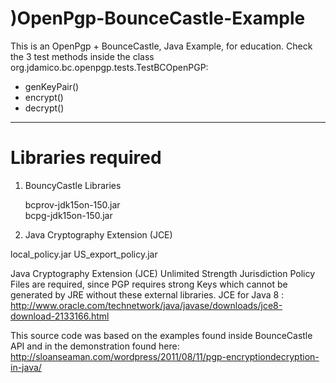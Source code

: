 )OpenPgp-BounceCastle-Example
============================

This is an OpenPgp + BounceCastle, Java Example, for education. Check the 3 test methods inside the class org.jdamico.bc.openpgp.tests.TestBCOpenPGP:

* genKeyPair()
* encrypt()
* decrypt()
------
Libraries required
===========================
1) BouncyCastle Libraries 

   bcprov-jdk15on-150.jar  
   bcpg-jdk15on-150.jar 
  
2) Java Cryptography Extension (JCE)

  local_policy.jar 
  US_export_policy.jar 
  
Java Cryptography Extension (JCE) Unlimited Strength Jurisdiction Policy Files are required, since PGP requires strong Keys which cannot be generated by JRE without these external libraries.
JCE for Java 8 : http://www.oracle.com/technetwork/java/javase/downloads/jce8-download-2133166.html


This source code was based on the examples found inside BounceCastle API and in the demonstration found here: http://sloanseaman.com/wordpress/2011/08/11/pgp-encryptiondecryption-in-java/

